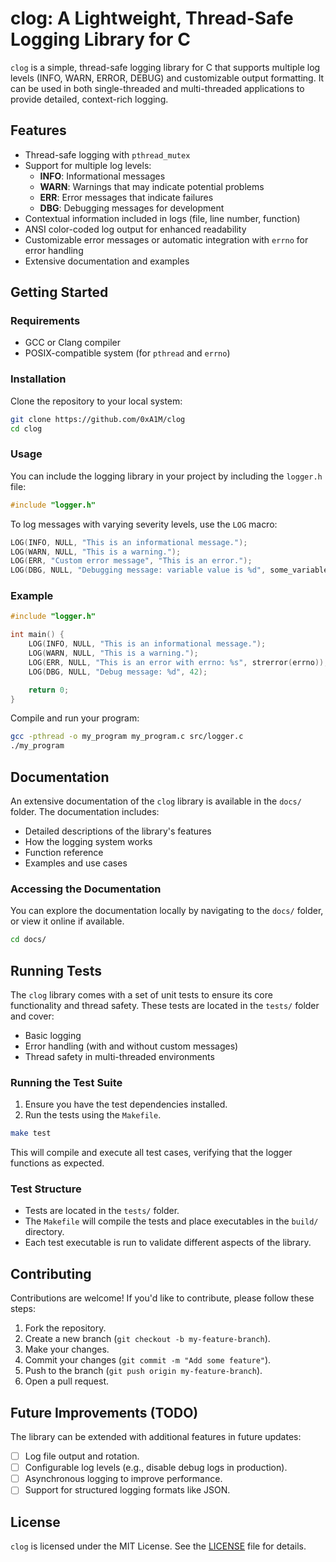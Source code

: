 # clog: A Lightweight, Thread-Safe Logging Library for C

`clog` is a simple, thread-safe logging library for C that supports multiple log levels (INFO, WARN, ERROR, DEBUG) and customizable output formatting. It can be used in both single-threaded and multi-threaded applications to provide detailed, context-rich logging.

## Features
- Thread-safe logging with `pthread_mutex`
- Support for multiple log levels:
  - **INFO**: Informational messages
  - **WARN**: Warnings that may indicate potential problems
  - **ERR**: Error messages that indicate failures
  - **DBG**: Debugging messages for development
- Contextual information included in logs (file, line number, function)
- ANSI color-coded log output for enhanced readability
- Customizable error messages or automatic integration with `errno` for error handling
- Extensive documentation and examples

## Getting Started

### Requirements
- GCC or Clang compiler
- POSIX-compatible system (for `pthread` and `errno`)

### Installation

Clone the repository to your local system:

```bash
git clone https://github.com/0xA1M/clog
cd clog
```

### Usage

You can include the logging library in your project by including the `logger.h` file:

```c
#include "logger.h"
```

To log messages with varying severity levels, use the `LOG` macro:

```c
LOG(INFO, NULL, "This is an informational message.");
LOG(WARN, NULL, "This is a warning.");
LOG(ERR, "Custom error message", "This is an error.");
LOG(DBG, NULL, "Debugging message: variable value is %d", some_variable);
```

### Example

```c
#include "logger.h"

int main() {
    LOG(INFO, NULL, "This is an informational message.");
    LOG(WARN, NULL, "This is a warning.");
    LOG(ERR, NULL, "This is an error with errno: %s", strerror(errno));
    LOG(DBG, NULL, "Debug message: %d", 42);

    return 0;
}
```

Compile and run your program:

```bash
gcc -pthread -o my_program my_program.c src/logger.c
./my_program
```

## Documentation

An extensive documentation of the `clog` library is available in the `docs/` folder. The documentation includes:
- Detailed descriptions of the library's features
- How the logging system works
- Function reference
- Examples and use cases

### Accessing the Documentation

You can explore the documentation locally by navigating to the `docs/` folder, or view it online if available.

```bash
cd docs/
```

## Running Tests

The `clog` library comes with a set of unit tests to ensure its core functionality and thread safety. These tests are located in the `tests/` folder and cover:
- Basic logging
- Error handling (with and without custom messages)
- Thread safety in multi-threaded environments

### Running the Test Suite

1. Ensure you have the test dependencies installed.
2. Run the tests using the `Makefile`.

```bash
make test
```

This will compile and execute all test cases, verifying that the logger functions as expected.

### Test Structure

- Tests are located in the `tests/` folder.
- The `Makefile` will compile the tests and place executables in the `build/` directory.
- Each test executable is run to validate different aspects of the library.

## Contributing

Contributions are welcome! If you'd like to contribute, please follow these steps:
1. Fork the repository.
2. Create a new branch (`git checkout -b my-feature-branch`).
3. Make your changes.
4. Commit your changes (`git commit -m "Add some feature"`).
5. Push to the branch (`git push origin my-feature-branch`).
6. Open a pull request.

## Future Improvements (TODO)

The library can be extended with additional features in future updates:
- [ ] Log file output and rotation.
- [ ] Configurable log levels (e.g., disable debug logs in production).
- [ ] Asynchronous logging to improve performance.
- [ ] Support for structured logging formats like JSON.

## License

`clog` is licensed under the MIT License. See the [LICENSE](LICENSE) file for details.
